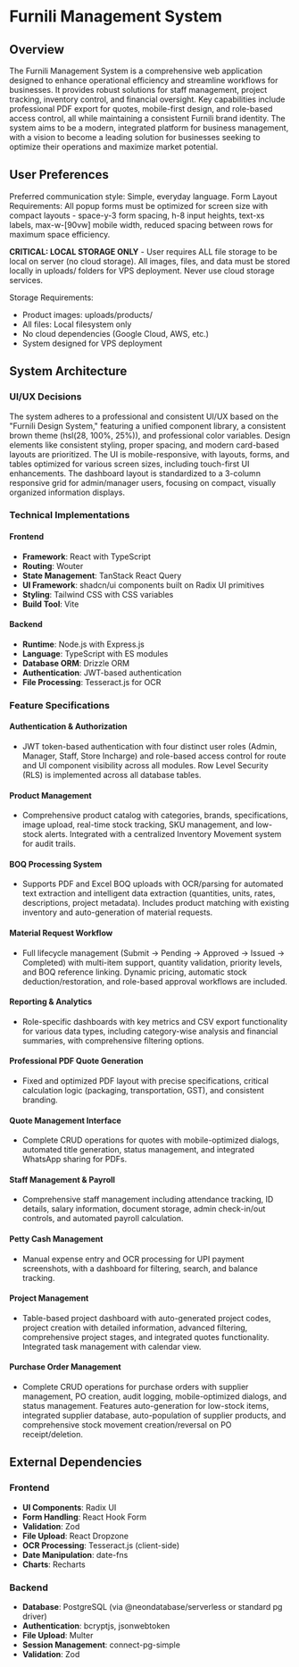 # Furnili Management System

## Overview
The Furnili Management System is a comprehensive web application designed to enhance operational efficiency and streamline workflows for businesses. It provides robust solutions for staff management, project tracking, inventory control, and financial oversight. Key capabilities include professional PDF export for quotes, mobile-first design, and role-based access control, all while maintaining a consistent Furnili brand identity. The system aims to be a modern, integrated platform for business management, with a vision to become a leading solution for businesses seeking to optimize their operations and maximize market potential.

## User Preferences
Preferred communication style: Simple, everyday language.
Form Layout Requirements: All popup forms must be optimized for screen size with compact layouts - space-y-3 form spacing, h-8 input heights, text-xs labels, max-w-[90vw] mobile width, reduced spacing between rows for maximum space efficiency.

**CRITICAL: LOCAL STORAGE ONLY** - User requires ALL file storage to be local on server (no cloud storage). All images, files, and data must be stored locally in uploads/ folders for VPS deployment. Never use cloud storage services.

Storage Requirements:
- Product images: uploads/products/
- All files: Local filesystem only  
- No cloud dependencies (Google Cloud, AWS, etc.)
- System designed for VPS deployment

## System Architecture

### UI/UX Decisions
The system adheres to a professional and consistent UI/UX based on the "Furnili Design System," featuring a unified component library, a consistent brown theme (hsl(28, 100%, 25%)), and professional color variables. Design elements like consistent styling, proper spacing, and modern card-based layouts are prioritized. The UI is mobile-responsive, with layouts, forms, and tables optimized for various screen sizes, including touch-first UI enhancements. The dashboard layout is standardized to a 3-column responsive grid for admin/manager users, focusing on compact, visually organized information displays.

### Technical Implementations

#### Frontend
- **Framework**: React with TypeScript
- **Routing**: Wouter
- **State Management**: TanStack React Query
- **UI Framework**: shadcn/ui components built on Radix UI primitives
- **Styling**: Tailwind CSS with CSS variables
- **Build Tool**: Vite

#### Backend
- **Runtime**: Node.js with Express.js
- **Language**: TypeScript with ES modules
- **Database ORM**: Drizzle ORM
- **Authentication**: JWT-based authentication
- **File Processing**: Tesseract.js for OCR

### Feature Specifications

#### Authentication & Authorization
- JWT token-based authentication with four distinct user roles (Admin, Manager, Staff, Store Incharge) and role-based access control for route and UI component visibility across all modules. Row Level Security (RLS) is implemented across all database tables.

#### Product Management
- Comprehensive product catalog with categories, brands, specifications, image upload, real-time stock tracking, SKU management, and low-stock alerts. Integrated with a centralized Inventory Movement system for audit trails.

#### BOQ Processing System
- Supports PDF and Excel BOQ uploads with OCR/parsing for automated text extraction and intelligent data extraction (quantities, units, rates, descriptions, project metadata). Includes product matching with existing inventory and auto-generation of material requests.

#### Material Request Workflow
- Full lifecycle management (Submit → Pending → Approved → Issued → Completed) with multi-item support, quantity validation, priority levels, and BOQ reference linking. Dynamic pricing, automatic stock deduction/restoration, and role-based approval workflows are included.

#### Reporting & Analytics
- Role-specific dashboards with key metrics and CSV export functionality for various data types, including category-wise analysis and financial summaries, with comprehensive filtering options.

#### Professional PDF Quote Generation
- Fixed and optimized PDF layout with precise specifications, critical calculation logic (packaging, transportation, GST), and consistent branding.

#### Quote Management Interface
- Complete CRUD operations for quotes with mobile-optimized dialogs, automated title generation, status management, and integrated WhatsApp sharing for PDFs.

#### Staff Management & Payroll
- Comprehensive staff management including attendance tracking, ID details, salary information, document storage, admin check-in/out controls, and automated payroll calculation.

#### Petty Cash Management
- Manual expense entry and OCR processing for UPI payment screenshots, with a dashboard for filtering, search, and balance tracking.

#### Project Management
- Table-based project dashboard with auto-generated project codes, project creation with detailed information, advanced filtering, comprehensive project stages, and integrated quotes functionality. Integrated task management with calendar view.

#### Purchase Order Management
- Complete CRUD operations for purchase orders with supplier management, PO creation, audit logging, mobile-optimized dialogs, and status management. Features auto-generation for low-stock items, integrated supplier database, auto-population of supplier products, and comprehensive stock movement creation/reversal on PO receipt/deletion.

## External Dependencies

### Frontend
- **UI Components**: Radix UI
- **Form Handling**: React Hook Form
- **Validation**: Zod
- **File Upload**: React Dropzone
- **OCR Processing**: Tesseract.js (client-side)
- **Date Manipulation**: date-fns
- **Charts**: Recharts

### Backend
- **Database**: PostgreSQL (via @neondatabase/serverless or standard pg driver)
- **Authentication**: bcryptjs, jsonwebtoken
- **File Upload**: Multer
- **Session Management**: connect-pg-simple
- **Validation**: Zod